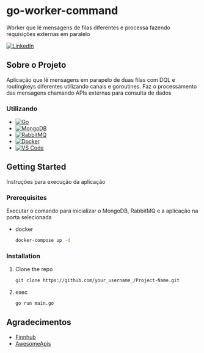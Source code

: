 # go-worker-command
Worker que lê mensagens de filas diferentes e processa fazendo requisições externas em paralelo

[![LinkedIn][linkedin-shield]][linkedin-url]


<!-- SOBRE O PROJETO -->
## Sobre o Projeto

Aplicação que lê mensagens em parapelo de duas filas com DQL e routingkeys diferentes utilizando canais e goroutines. Faz o processamento das mensagens chamando APIs externas para consulta de dados 

### Utilizando

* [![Go][Go-badge]][Go-url]
* [![MongoDB][MongoDB-badge]][MongoDB-url]
* [![RabbitMQ][RabbitMQ-badge]][RabbitMQ-url]
* [![Docker][Docker-badge]][Docker-url]
* [![VS Code][VSCode-badge]][VSCode-url]


<!-- GETTING STARTED -->
## Getting Started

Instruções para execução da aplicação

### Prerequisites

Executar o comando para inicializar o MongoDB, RabbitMQ e a aplicação na porta selecionada
* docker
  ```sh
  docker-compose up -d
  ```

### Installation

1. Clone the repo
   ```sh
   git clone https://github.com/your_username_/Project-Name.git
   ```
2. exec
   ```sh
   go run main.go
   ```

<!-- AGRADECIMENTOS -->
## Agradecimentos

* [Finnhub](https://finnhub.io/)
* [AwesomeApis](https://docs.awesomeapi.com.br/api-de-moedas)

<!-- MARKDOWN LINKS & IMAGES -->
<!-- https://www.markdownguide.org/basic-syntax/#reference-style-links -->
[linkedin-shield]: https://img.shields.io/badge/-LinkedIn-black.svg?style=for-the-badge&logo=linkedin&colorB=555
[linkedin-url]: https://www.linkedin.com/in/felipe-fernandes-fca/
[Go-url]: https://golang.org/
[Go-badge]: https://img.shields.io/badge/go-%2300ADD8.svg?style=flat&logo=go&logoColor=white
[MongoDB-badge]: https://img.shields.io/badge/mongodb-%234ea94b.svg?style=flat&logo=mongodb&logoColor=white
[MongoDB-url]: https://www.mongodb.com/
[RabbitMQ-badge]: https://img.shields.io/badge/rabbitmq-%23ff6600.svg?style=flat&logo=rabbitmq&logoColor=white
[RabbitMQ-url]: https://www.rabbitmq.com/
[Docker-badge]: https://img.shields.io/badge/docker-%230db7ed.svg?style=flat&logo=docker&logoColor=white
[Docker-url]: https://www.docker.com/
[VSCode-badge]: https://img.shields.io/badge/VS_Code-007ACC?style=flat&logo=visual-studio-code&logoColor=white
[VSCode-url]: https://code.visualstudio.com/
